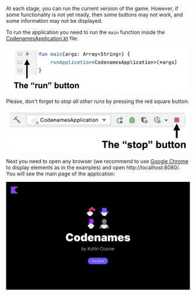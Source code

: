 At each stage, you can run the current version of the game.
However, if some functionality is not yet ready,
then some buttons may not work, and some information may not be displayed.

To run the application you need to run the `main` function inside
the [CodenamesApplication.kt](./src/main/kotlin/jetbrains/kotlin/course/codenames/CodenamesApplication.kt) file:

![How to run the game](../../utils/src/main/resources/images/run/codenames_run.png)

Please, don't forget to _stop all other runs_ by pressing the red square button:

![How to stop the game](../../utils/src/main/resources/images/stop/codenames_stop.png)

Next you need to open any browser (we recommend to use [Google Chrome](https://www.google.com/chrome/) to display elements as in the examples)
and open http://localhost:8080/. You will see the main page of the application:

![The main page of the game](../../utils/src/main/resources/images/main/codenames.png)

